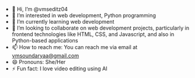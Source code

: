 - 👋 Hi, I’m @vmseditz04
- 👀 I’m interested in web development, Python programming
- 🌱 I’m currently learning web development
- 💞️ I’m looking to collaborate on web development projects, particularly in frontend technologies like HTML, CSS, and Javascript, and also in Python-based applications
- 📫 How to reach me: You can reach me via email at vmsoundaryaa@gmail.com
- 😄 Pronouns: She/Her
- ⚡ Fun fact: I love video editing using AI

<!---
vmseditz04/vmseditz04 is a ✨ special ✨ repository because its `README.md` (this file) appears on your GitHub profile.
You can click the Preview link to take a look at your changes.
--->
